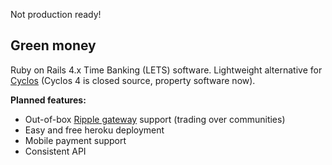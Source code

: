 Not production ready!

## Green money

Ruby on Rails 4.x Time Banking (LETS) software. Lightweight alternative for [Cyclos](http://www.cyclos.org) (Cyclos 4 is closed source, property software now).

**Planned features:**

* Out-of-box [Ripple gateway](https://ripple.com) support (trading over communities)
* Easy and free heroku deployment
* Mobile payment support
* Consistent API